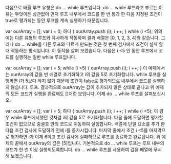 
다음으로 배울 루프 유형은 do ... while 루프입니다. do ... while 루프라고 부르는 이유는 무엇이든 상관없이 먼저 루프 내부에서 코드를 한 번 통과 한 다음 지정된 조건이 true로 평가되는 동안 루프를 계속 실행하기 때문입니다.

var ourArray = [];
var i = 0;
하다 {
  ourArray.push (i);
  i ++;
} while (i <5);
위의 예는 다른 유형의 루프와 유사하게 작동하며 결과 배열은 [0, 1, 2, 3, 4]와 같습니다. 그러나 do ... while을 다른 루프와 다르게 만드는 것은 첫 번째 검사에서 조건이 실패 할 때 작동하는 방식입니다. 이 동작을 살펴 보겠습니다. 다음은 i <5 인 동안 루프에서 코드를 실행하는 일반 while 루프입니다.

var ourArray = [];
var i = 5;
while (i <5) {
  ourArray.push (i);
  i ++;
}
이 예제에서는 ourArray의 값을 빈 배열로 초기화하고 i의 값을 5로 초기화합니다. while 루프를 실행하면 i가 5보다 작지 않기 때문에 조건이 false로 평가되므로 내부에서 코드를 실행하지 않습니다. 루프. 결과적으로 ourArray는 값이 추가되지 않은 상태로 끝나고 위 예제의 모든 코드가 실행을 완료해도 []처럼 보입니다. 이제 do ... while 루프를 살펴보십시오.

var ourArray = [];
var i = 5;
하다 {
  ourArray.push (i);
  i ++;
} while (i <5);
이 경우 while 루프에서했던 것처럼 i의 값을 5로 초기화합니다. 다음 줄에 도달하면 평가할 조건이 없으므로 중괄호 안의 코드로 이동하여 실행합니다. 배열에 단일 요소를 추가 한 다음 조건 검사에 도달하기 전에 i를 증가시킵니다. 마지막 줄에서 조건 i <5를 마지막으로 평가하면 i가 이제 6이고 조건 검사에 실패하므로 루프를 종료하고 완료됩니다. 위 예제의 끝에서 ourArray의 값은 [5]입니다. 기본적으로 do ... while 루프는 루프 내부의 코드가 한 번 이상 실행되도록합니다. do ... while 루프를 사용하여 값을 배열에 푸시 해 보겠습니다.